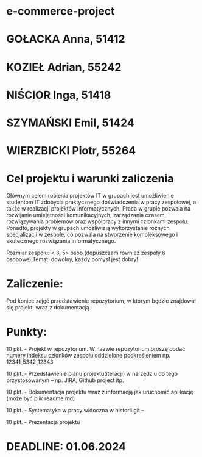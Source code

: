 # e-commerce-project
# GOŁACKA Anna, 51412 
# KOZIEŁ Adrian, 55242
# NIŚCIOR Inga, 51418
# SZYMAŃSKI Emil, 51424
# WIERZBICKI Piotr, 55264

# Cel projektu i warunki zaliczenia
 
Głównym celem robienia projektów IT w grupach jest umożliwienie studentom IT zdobycia praktycznego doświadczenia w pracy zespołowej, a także w realizacji projektów informatycznych. Praca w grupie pozwala na rozwijanie umiejętności komunikacyjnych, zarządzania czasem, rozwiązywania problemów oraz współpracy z innymi członkami zespołu. Ponadto, projekty w grupach umożliwiają wykorzystanie różnych specjalizacji w zespole, co pozwala na stworzenie kompleksowego i skutecznego rozwiązania informatycznego. 
 
Rozmiar zespołu: < 3, 5> osób (dopuszczam również zespoły 6 osobowe),Temat: dowolny, każdy pomysł jest dobry!

# Zaliczenie: 
Pod koniec zajęć przedstawienie repozytorium, w którym będzie znajdował się projekt, wraz z dokumentacją. 

# Punkty:
10 pkt. - Projekt w repozytorium. W nazwie repozytorium proszę podać numery indeksu członków zespołu oddzielone podkreśleniem np. 12341_5342_12343

10 pkt. - Przedstawienie planu projektu(iteracji) w narzędziu do tego przystosowanym – np. JIRA, Github project itp.

10 pkt. - Dokumentacja projektu wraz z informacją jak uruchomić aplikację (może być plik readme.md)

10 pkt. - Systematyka w pracy widoczna w historii git – 

10 pkt. - Prezentacja projektu 
 
# DEADLINE: 01.06.2024
